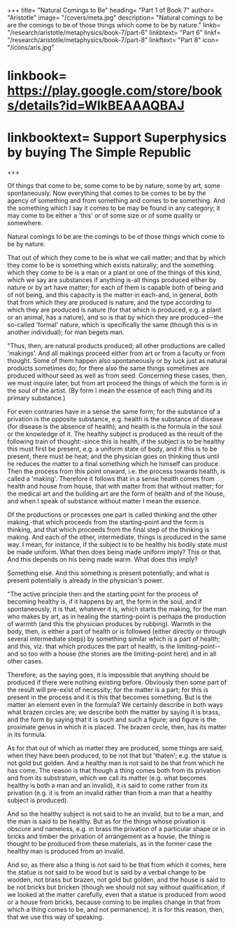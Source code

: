 +++
title= "Natural Comings to Be"
heading= "Part 1 of Book 7"
author= "Aristotle"
image= "/covers/meta.jpg"
description= "Natural comings to be are the comings to be of those things which come to be by nature."
linkb= "/research/aristotle/metaphysics/book-7/part-6"
linkbtext= "Part 6"
linkf= "/research/aristotle/metaphysics/book-7/part-8"
linkftext= "Part 8"
icon= "/icons/aris.jpg"
# linkbook= https://play.google.com/store/books/details?id=WlkBEAAAQBAJ
# linkbooktext= Support Superphysics by buying The Simple Republic
+++


Of things that come to be, some come to be by nature, some by art, some spontaneously. Now everything that comes to be comes to be by the agency of something and from something and comes to be something. And the something which I say it comes to be may be found in any category; it may come to be either a 'this' or of some size or of some quality or somewhere.

Natural comings to be are the comings to be of those things which come to be by nature. 

That out of which they come to be is what we call matter; and that by which they come to be is something which exists naturally; and the something which they come to be is a man or a plant or one of the things of this kind, which we say are substances if anything is-all things produced either by nature or by art have matter; for each of them is capable both of being and of not being, and this capacity is the matter in each-and, in general, both that from which they are produced is nature, and the type according to which they are produced is nature (for that which is produced, e.g. a plant or an animal, has a nature), and so is that by which they are produced--the so-called 'formal' nature, which is specifically the same (though this is in another individual); for man begets man.

"Thus, then, are natural products produced; all other productions are called 'makings'. And all makings proceed either from art or from a faculty or from thought. Some of them happen also spontaneously or by luck just as natural products sometimes do; for there also the same things sometimes are produced without seed as well as from seed. Concerning these cases, then, we must inquire later, but from art proceed the things of which the form is in the soul of the artist. (By form I mean the essence of each thing and its primary substance.) 

For even contraries have in a sense the same form; for the substance of a privation is the opposite substance, e.g. health is the substance of disease (for disease is the absence of health); and health is the formula in the soul or the knowledge of it. The healthy subject is produced as the result of the following train of thought:-since this is health, if the subject is to be healthy this must first be present, e.g. a uniform state of body, and if this is to be present, there must be heat; and the physician goes on thinking thus until he reduces the matter to a final something which he himself can produce. Then the process from this point onward, i.e. the process towards health, is called a 'making'. Therefore it follows that in a sense health comes from health and house from house, that with matter from that without matter; for the medical art and the building art are the form of health and of the house, and when I speak of substance without matter I mean the essence.

Of the productions or processes one part is called thinking and the other making,-that which proceeds from the starting-point and the form is thinking, and that which proceeds from the final step of the thinking is making. And each of the other, intermediate, things is produced in the same way. I mean, for instance, if the subject is to be healthy his bodily state must be made uniform. What then does being made uniform imply? This or that. And this depends on his being made warm. What does this imply? 

Something else. And this something is present potentially; and what is present potentially is already in the physician's power.

"The active principle then and the starting point for the process of becoming healthy is, if it happens by art, the form in the soul, and if spontaneously, it is that, whatever it is, which starts the making, for the man who makes by art, as in healing the starting-point is perhaps the production of warmth (and this the physician produces by rubbing). Warmth in the body, then, is either a part of health or is followed (either directly or through several intermediate steps) by something similar which is a part of health; and this, viz. that which produces the part of health, is the limiting-point--and so too with a house (the stones are the limiting-point here) and in all other cases.

Therefore, as the saying goes, it is impossible that anything should be produced if there were nothing existing before. Obviously then some part of the result will pre-exist of necessity; for the matter is a part; for this is present in the process and it is this that becomes something. But is the matter an element even in the formula? We certainly describe in both ways what brazen circles are; we describe both the matter by saying it is brass, and the form by saying that it is such and such a figure; and figure is the proximate genus in which it is placed. The brazen circle, then, has its matter in its formula.

As for that out of which as matter they are produced, some things are said, when they have been produced, to be not that but 'thaten'; e.g. the statue is not gold but golden. And a healthy man is not said to be that from which he has come. The reason is that though a thing comes both from its privation and from its substratum, which we call its matter (e.g. what becomes healthy is both a man and an invalid), it is said to come rather from its privation (e.g. it is from an invalid rather than from a man that a healthy subject is produced). 

And so the healthy subject is not said to he an invalid, but to be a man, and the man is said to be healthy. But as for the things whose privation is obscure and nameless, e.g. in brass the privation of a particular shape or in bricks and timber the privation of arrangement as a house, the thing is thought to be produced from these materials, as in the former case the healthy man is produced from an invalid. 

And so, as there also a thing is not said to be that from which it comes, here the statue is not said to be wood but is said by a verbal change to be wooden, not brass but brazen, not gold but golden, and the house is said to be not bricks but bricken (though we should not say without qualification, if we looked at the matter carefully, even that a statue is produced from wood or a house from bricks, because coming to be implies change in that from which a thing comes to be, and not permanence). It is for this reason, then, that we use this way of speaking.

